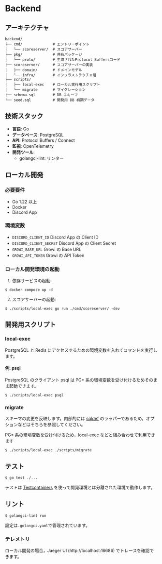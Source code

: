 # Backend

## アーキテクチャ

```
backend/
├── cmd/              # エントリーポイント
│   └── scoreserver/  # スコアサーバー
├── pkg/              # 共有パッケージ
│   └── proto/        # 生成されたProtocol Buffersコード
├── scoreserver/      # スコアサーバーの実装
│   ├── domain/       # ドメインモデル
│   └── infra/        # インフラストラクチャ層
├── scripts/
│   ├── local-exec    # ローカル実行用スクリプト
│   └── migrate       # マイグレーション
├── schema.sql        # DB スキーマ
└── seed.sql          # 開発用 DB 初期データ
```

## 技術スタック

- **言語**: Go
- **データベース**: PostgreSQL
- **API**: Protocol Buffers / Connect
- **監視**: OpenTelemetry
- **開発ツール**:
  - golangci-lint: リンター

## ローカル開発

### 必要要件

- Go 1.22 以上
- Docker
- Discord App

### 環境変数

- `DISCORD_CLIENT_ID` Discord App の Client ID
- `DISCORD_CLIENT_SECRET` Discord App の Client Secret
- `GROWI_BASE_URL` Growi の Base URL
- `GROWI_API_TOKEN` Growi の API Token

### ローカル開発環境の起動

1. 依存サービスの起動:

```console
$ docker compose up -d
```

2. スコアサーバーの起動:

```console
$ ./scripts/local-exec go run ./cmd/scoreserver/ -dev
```

## 開発用スクリプト

### local-exec

PostgreSQL と Redis にアクセスするための環境変数を入れてコマンドを実行します。

#### 例: psql

PostgreSQL のクライアント psql は PG* 系の環境変数を受け付けるためそのまま起動できます。

```console
$ ./scripts/local-exec psql
```

### migrate

スキーマの変更を反映します。内部的には [sqldef](https://github.com/sqldef/sqldef) のラッパーであるため，オプションなどはそちらを参照してください。

PG* 系の環境変数を受け付けるため，local-exec などと組み合わせて利用できます
```console
$ ./scripts/local-exec ./scripts/migrate
```

## テスト

```console
$ go test ./...
```

テストは [Testcontainers](https://testcontainers.com) を使って開発環境とは分離された環境で動作します。

## リント

```console
$ golangci-lint run
```

設定は`.golangci.yaml`で管理されています。

### テレメトリ

ローカル開発の場合，Jaeger UI (http://localhost:16686) でトレースを確認できます。
